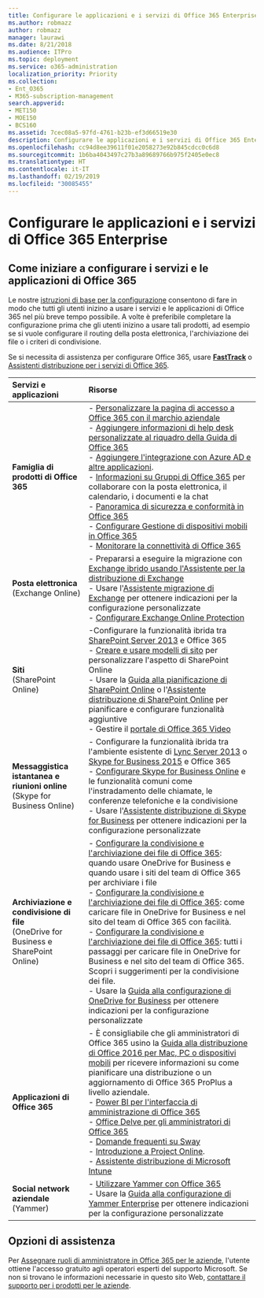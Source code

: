 ```yaml
---
title: Configurare le applicazioni e i servizi di Office 365 Enterprise
ms.author: robmazz
author: robmazz
manager: laurawi
ms.date: 8/21/2018
ms.audience: ITPro
ms.topic: deployment
ms.service: o365-administration
localization_priority: Priority
ms.collection:
- Ent_O365
- M365-subscription-management
search.appverid:
- MET150
- MOE150
- BCS160
ms.assetid: 7cec08a5-97fd-4761-b23b-ef3d66519e30
description: Configurare le applicazioni e i servizi di Office 365 Enterprise
ms.openlocfilehash: cc94d8ee39611f01e2058273e92b845cdcc0c6d8
ms.sourcegitcommit: 1b6ba4043497c27b3a89689766b975f2405e0ec8
ms.translationtype: HT
ms.contentlocale: it-IT
ms.lasthandoff: 02/19/2019
ms.locfileid: "30085455"
---
```

# <a name="configure-office-365-enterprise-services-and-applications"></a>Configurare le applicazioni e i servizi di Office 365 Enterprise

## <a name="ready-to-configure-your-office-365-services-and-applications"></a>Come iniziare a configurare i servizi e le applicazioni di Office 365

Le nostre [istruzioni di base per la configurazione](https://support.office.com/article/Set-up-Office-365-for-business-6a3a29a0-e616-4713-99d1-15eda62d04fa) consentono di fare in modo che tutti gli utenti inizino a usare i servizi e le applicazioni di Office 365 nel più breve tempo possibile. A volte è preferibile completare la configurazione prima che gli utenti inizino a usare tali prodotti, ad esempio se si vuole configurare il routing della posta elettronica, l'archiviazione dei file o i criteri di condivisione. 
  
Se si necessita di assistenza per configurare Office 365, usare **[FastTrack](https://fasttrack.microsoft.com/office)** o [Assistenti distribuzione per i servizi di Office 365](deployment-advisors-for-office-365.md).
  
|**Servizi e applicazioni**|**Risorse**|
|:-----|:-----|
|**Famiglia di prodotti di Office 365** |- [Personalizzare la pagina di accesso a Office 365 con il marchio aziendale](https://support.office.com/article/Add-your-company-branding-to-Office-365-Sign-In-Page-a1229cdb-ce19-4da5-90c7-2b9b146aef0a) <br> - [Aggiungere informazioni di help desk personalizzate al riquadro della Guida di Office 365](https://support.office.com/article/Add-customized-help-desk-info-to-the-Office-365-help-pane-9dd9b104-68f7-4d49-9a30-82561c7d79a3) <br> - [Aggiungere l'integrazione con Azure AD e altre applicazioni](https://support.office.com/article/Integrated-Apps-and-Azure-AD-for-Office-365-administrators-cb2250e3-451e-416f-bf4e-363549652c2a).  <br> - [Informazioni su Gruppi di Office 365](https://support.office.com/Article/Learn-more-about-groups-b565caa1-5c40-40ef-9915-60fdb2d97fa2) per collaborare con la posta elettronica, il calendario, i documenti e la chat <br> - [Panoramica di sicurezza e conformità in Office 365](https://technet.microsoft.com/library/dn532171.aspx) <br> - [Configurare Gestione di dispositivi mobili in Office 365](https://support.office.microsoft.com/article/Manage-mobile-devices-in-Office-365-dd892318-bc44-4eb1-af00-9db5430be3cd) <br> - [Monitorare la connettività di Office 365](monitor-connectivity.md) |
|**Posta elettronica** <br> (Exchange Online) | - Prepararsi a eseguire la migrazione con [Exchange ibrido usando l'Assistente per la distribuzione di Exchange](https://technet.microsoft.com/exdeploy2013)  <br> - Usare l'[Assistente migrazione di Exchange](https://aka.ms/office365setup) per ottenere indicazioni per la configurazione personalizzate  <br> - [Configurare Exchange Online Protection](https://technet.microsoft.com/library/jj723153%28v=exchg.150%29.aspx) |
|**Siti** <br> (SharePoint Online) | -Configurare la funzionalità ibrida tra [SharePoint Server 2013](https://technet.microsoft.com/library/jj838715) e Office 365 <br> - [Creare e usare modelli di sito](https://support.office.com/article/Create-and-use-site-templates-60371B0F-00E0-4C49-A844-34759EBDD989) per personalizzare l'aspetto di SharePoint Online <br> - Usare la [Guida alla pianificazione di SharePoint Online](https://support.office.com/article/SharePoint-Online-Planning-Guide-for-Office-365-for-business-d5089cdf-3fd2-4230-acbd-20ecda2f9bb8) o l'[Assistente distribuzione di SharePoint Online](https://aka.ms/spoguidance) per pianificare e configurare funzionalità aggiuntive <br> - Gestire il [portale di Office 365 Video](https://support.office.com/article/Manage-your-Office-365-Video-portal-c059465b-eba9-44e1-b8c7-8ff7793ff5da) |
|**Messaggistica istantanea e riunioni online** <br> (Skype for Business Online) | - Configurare la funzionalità ibrida tra l'ambiente esistente di [Lync Server 2013](https://technet.microsoft.com/library/jj204805) o [Skype for Business 2015](https://technet.microsoft.com/library/jj205403) e Office 365  <br> - [Configurare Skype for Business Online](https://support.office.com/article/Set-up-Skype-for-Business-Online-40296968-e779-4259-980b-c2de1c044c6e) e le funzionalità comuni come l'instradamento delle chiamate, le conferenze telefoniche e la condivisione  <br> - Usare l'[Assistente distribuzione di Skype for Business](https://aka.ms/skypeguidance) per ottenere indicazioni per la configurazione personalizzate |
| **Archiviazione e condivisione di file** <br> (OneDrive for Business e SharePoint Online) | - [Configurare la condivisione e l'archiviazione dei file di Office 365](https://support.office.com/article/7aa9cdc8-2245-4218-81ee-86fa7c35f1de#BKMK_WhatDif): quando usare OneDrive for Business e quando usare i siti del team di Office 365 per archiviare i file <br> - [Configurare la condivisione e l'archiviazione dei file di Office 365](https://support.office.com/article/7aa9cdc8-2245-4218-81ee-86fa7c35f1de#BKMK_MoveDocsVideo): come caricare file in OneDrive for Business e nel sito del team di Office 365 con facilità. <br> - [Configurare la condivisione e l'archiviazione dei file di Office 365](https://support.office.com/article/7aa9cdc8-2245-4218-81ee-86fa7c35f1de#BKMK_Store): tutti i passaggi per caricare file in OneDrive for Business e nel sito del team di Office 365. Scopri i suggerimenti per la condivisione dei file.<br> - Usare la [Guida alla configurazione di OneDrive for Business](https://aka.ms/OD4Bguidance) per ottenere indicazioni per la configurazione personalizzate |
|**Applicazioni di Office 365** | - È consigliabile che gli amministratori di Office 365 usino la [Guida alla distribuzione di Office 2016 per Mac, PC o dispositivi mobili](https://technet.microsoft.com/library/cc303401%28v=office.16%29.aspx) per ricevere informazioni su come pianificare una distribuzione o un aggiornamento di Office 365 ProPlus a livello aziendale.  <br> - [Power BI per l'interfaccia di amministrazione di Office 365](https://support.office.com/article/Power-BI-for-Office-365-Admin-Center-Help-5e391ecb-500c-47a3-bd0f-a6173b541044) <br> - [Office Delve per gli amministratori di Office 365](https://support.office.com/article/Office-Delve-for-Office-365-admins-54f87a42-15a4-44b4-9df0-d36287d9531b) <br> - [Domande frequenti su Sway](https://support.office.com/article/446380fa-25bf-47b2-996c-e12cb2f9d075) <br> - [Introduzione a Project Online](https://support.office.com/article/Get-started-with-Project-Online-e3e5f64f-ada5-4f9d-a578-130b2d4e5f11).  <br> - [Assistente distribuzione di Microsoft Intune](https://aka.ms/intuneguidance) |
|**Social network aziendale** <br> (Yammer) | - [Utilizzare Yammer con Office 365](https://support.office.com/article/Plan-for-Yammer-integration-with-Office-365-4086681f-6de1-4d39-aa72-752b2af1cbd7)  <br> - Usare la [Guida alla configurazione di Yammer Enterprise](https://aka.ms/yammerdeploy) per ottenere indicazioni per la configurazione personalizzate |
   
## <a name="were-here-to-help"></a>Opzioni di assistenza

Per [Assegnare ruoli di amministratore in Office 365 per le aziende](https://support.office.com/article/eac4d046-1afd-4f1a-85fc-8219c79e1504), l'utente ottiene l'accesso gratuito agli operatori esperti del supporto Microsoft. Se non si trovano le informazioni necessarie in questo sito Web, [contattare il supporto per i prodotti per le aziende](https://support.office.com/article/32a17ca7-6fa0-4870-8a8d-e25ba4ccfd4b).